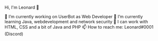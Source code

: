 Hi, I'm Leonard 👋

🔭 I’m currently working on UserBot as Web Developer
🌱 I’m currently learning Java, webdevelopment and network security 
💬 I can work with HTML, CSS and a bit of Java and PHP
📫 How to reach me: Leonard#0001 (Discord)

<!--
**caneycode24/caneycode24** is a ✨ _special_ ✨ repository because its `README.md` (this file) appears on your GitHub profile.

Here are some ideas to get you started:

- 🔭 I’m currently working on ...
- 🌱 I’m currently learning ...
- 👯 I’m looking to collaborate on ...
- 🤔 I’m looking for help with ...
- 💬 Ask me about ...
- 📫 How to reach me: ...
- 😄 Pronouns: ...
- ⚡ Fun fact: ...
-->
